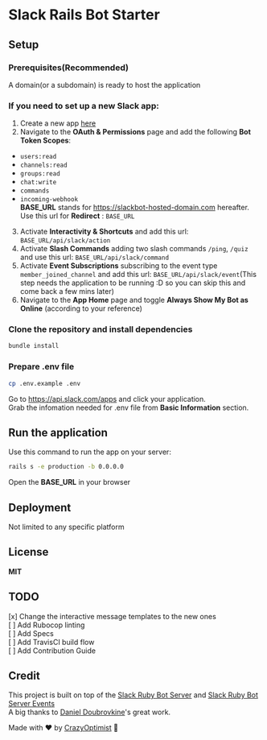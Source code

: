 # Slack Rails Bot Starter

## Setup

### Prerequisites(Recommended)

A domain(or a subdomain) is ready to host the application

### If you need to set up a new Slack app:

1. Create a new app [here](https://api.slack.com/apps?new_app=1)
2. Navigate to the **OAuth & Permissions** page and add the following **Bot Token Scopes**: 
- `users:read`
- `channels:read`
- `groups:read`
- `chat:write`
- `commands`
- `incoming-webhook`  
  **BASE_URL** stands for https://slackbot-hosted-domain.com hereafter.  
  Use this url for **Redirect** : `BASE_URL`
3. Activate **Interactivity & Shortcuts** and add this url: `BASE_URL/api/slack/action` 
4. Activate **Slash Commands** adding two slash commands `/ping`, `/quiz` and use this url: `BASE_URL/api/slack/command`
5. Activate **Event Subscriptions** subscribing to the event type `member_joined_channel` and add this url: `BASE_URL/api/slack/event`(This step needs the application to be running :D so you can skip this and come back a few mins later)
6. Navigate to the **App Home** page and toggle **Always Show My Bot as Online** (according to your reference)

### Clone the repository and install dependencies

```bash
bundle install
```

### Prepare .env file

```bash
cp .env.example .env
```
Go to https://api.slack.com/apps and click your application.  
Grab the infomation needed for .env file from **Basic Information** section.

## Run the application

Use this command to run the app on your server:
```bash
rails s -e production -b 0.0.0.0
```
Open the **BASE_URL** in your browser

## Deployment

Not limited to any specific platform

## License

**MIT**

## TODO

[x] Change the interactive message templates to the new ones  
[ ] Add Rubocop linting  
[ ] Add Specs  
[ ] Add TravisCI build flow  
[ ] Add Contribution Guide  

## Credit
This project is built on top of the [Slack Ruby Bot Server](https://github.com/slack-ruby/slack-ruby-bot-server) and [Slack Ruby Bot Server Events](https://github.com/slack-ruby/slack-ruby-bot-server-events)  
A big thanks to [Daniel Doubrovkine](https://github.com/dblock)'s great work.  

Made with :heart: by [CrazyOptimist](https://github.com/crazyoptimist) :dolphin:
